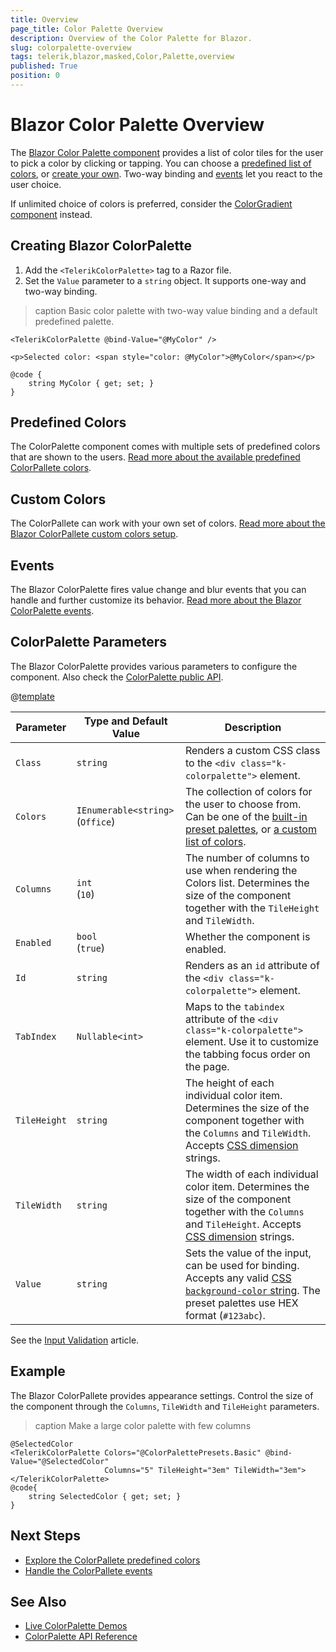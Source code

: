 ```yaml
---
title: Overview
page_title: Color Palette Overview
description: Overview of the Color Palette for Blazor.
slug: colorpalette-overview
tags: telerik,blazor,masked,Color,Palette,overview
published: True
position: 0
---
```


# Blazor Color Palette Overview

The <a href = "https://www.telerik.com/blazor-ui/colorpalette" target="_blank">Blazor Color Palette component</a> provides a list of color tiles for the user to pick a color by clicking or tapping. You can choose a [predefined list of colors](slug://colorpalette-presets), or [create your own](slug://colorpalette-custom-colors). Two-way binding and [events](slug://colorpalette-events) let you react to the user choice.

If unlimited choice of colors is preferred, consider the [ColorGradient component](slug://colorgradient-overview) instead.

## Creating Blazor ColorPalette

1. Add the `<TelerikColorPalette>` tag to a Razor file.
1. Set the `Value` parameter to a `string` object. It supports one-way and two-way binding.

>caption Basic color palette with two-way value binding and a default predefined palette.

````RAZOR
<TelerikColorPalette @bind-Value="@MyColor" />

<p>Selected color: <span style="color: @MyColor">@MyColor</span></p>

@code {
    string MyColor { get; set; }
}
````

## Predefined Colors

The ColorPalette component comes with multiple sets of predefined colors that are shown to the users. [Read more about the available predefined ColorPallete colors](slug://colorpalette-presets).

## Custom Colors

The ColorPallete can work with your own set of colors. [Read more about the Blazor ColorPallete custom colors setup](slug://colorpalette-custom-colors).

## Events

The Blazor ColorPalette fires value change and blur events that you can handle and further customize its behavior. [Read more about the Blazor ColorPalette events](slug://colorpalette-events).

## ColorPalette Parameters

The Blazor ColorPalette provides various parameters to configure the component. Also check the [ColorPalette public API](/blazor-ui/api/Telerik.Blazor.Components.TelerikColorPalette).

@[template](/_contentTemplates/common/parameters-table-styles.md#table-layout)

| Parameter | Type and Default Value | Description |
| --- | --- | --- |
| `Class` | `string` | Renders a custom CSS class to the `<div class="k-colorpalette">` element. |
| `Colors` | `IEnumerable<string>` <br /> (`Office`) | The collection of colors for the user to choose from. Can be one of the [built-in preset palettes](slug://colorpalette-presets), or [a custom list of colors](slug://colorpalette-custom-colors). |
| `Columns` | `int` <br /> (`10`) | The number of columns to use when rendering the Colors list. Determines the size of the component together with the `TileHeight` and `TileWidth`. |
| `Enabled` | `bool` <br /> (`true`) | Whether the component is enabled. |
| `Id` | `string` | Renders as an `id` attribute of the `<div class="k-colorpalette">` element. |
| `TabIndex` | `Nullable<int>` | Maps to the `tabindex` attribute of the `<div class="k-colorpalette">` element. Use it to customize the tabbing focus order on the page. |
| `TileHeight` | `string` | The height of each individual color item. Determines the size of the component together with the `Columns` and `TileWidth`. Accepts [CSS dimension](slug://common-features/dimensions) strings.  |
| `TileWidth` | `string` | The width of each individual color item. Determines the size of the component together with the `Columns` and `TileHeight`. Accepts [CSS dimension](slug://common-features/dimensions) strings. |
| `Value` | `string` | Sets the value of the input, can be used for binding. Accepts any valid [CSS `background-color` string](https://css-tricks.com/almanac/properties/b/background-color/). The preset palettes use HEX format (`#123abc`). |

See the [Input Validation](slug://common-features/input-validation) article.

## Example

The Blazor ColorPallete provides appearance settings. Control the size of the component through the `Columns`, `TileWidth` and `TileHeight` parameters.

>caption Make a large color palette with few columns

````RAZOR
@SelectedColor
<TelerikColorPalette Colors="@ColorPalettePresets.Basic" @bind-Value="@SelectedColor"
                     Columns="5" TileHeight="3em" TileWidth="3em">
</TelerikColorPalette>
@code{
    string SelectedColor { get; set; }
}
````

## Next Steps

* [Explore the ColorPallete predefined colors](slug://colorpalette-presets)
* [Handle the ColorPallete events](slug://colorpalette-events)

## See Also

* [Live ColorPalette Demos](https://demos.telerik.com/blazor-ui/colorpalette/overview)
* [ColorPalette API Reference](/blazor-ui/api/Telerik.Blazor.Components.TelerikColorPalette)
